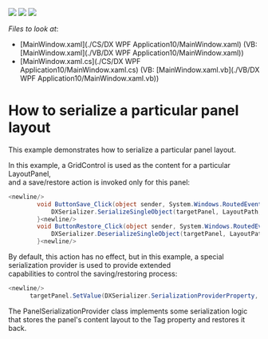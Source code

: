 <!-- default badges list -->
![](https://img.shields.io/endpoint?url=https://codecentral.devexpress.com/api/v1/VersionRange/128643832/10.1.5%2B)
[![](https://img.shields.io/badge/Open_in_DevExpress_Support_Center-FF7200?style=flat-square&logo=DevExpress&logoColor=white)](https://supportcenter.devexpress.com/ticket/details/E2320)
[![](https://img.shields.io/badge/📖_How_to_use_DevExpress_Examples-e9f6fc?style=flat-square)](https://docs.devexpress.com/GeneralInformation/403183)
<!-- default badges end -->
<!-- default file list -->
*Files to look at*:

* [MainWindow.xaml](./CS/DX WPF Application10/MainWindow.xaml) (VB: [MainWindow.xaml](./VB/DX WPF Application10/MainWindow.xaml))
* [MainWindow.xaml.cs](./CS/DX WPF Application10/MainWindow.xaml.cs) (VB: [MainWindow.xaml.vb](./VB/DX WPF Application10/MainWindow.xaml.vb))
<!-- default file list end -->
# How to serialize a particular panel layout


<p>This example demonstrates how to serialize a particular panel layout.</p><p>In this example, a GridControl is used as the content for a particular LayoutPanel, <br />
and a save/restore action is invoked only for this panel:<br />


```C#
<newline/>
        void ButtonSave_Click(object sender, System.Windows.RoutedEventArgs e) {<newline/>
            DXSerializer.SerializeSingleObject(targetPanel, LayoutPath, AppName);<newline/>
        }<newline/>
        void ButtonRestore_Click(object sender, System.Windows.RoutedEventArgs e) {<newline/>
            DXSerializer.DeserializeSingleObject(targetPanel, LayoutPath, AppName);<newline/>
        }<newline/>

```

</p><p>By default, this action has no effect, but in this example, a special serialization provider is used to provide extended <br />
capabilities to control the saving/restoring process: <br />


```C#
<newline/>
      targetPanel.SetValue(DXSerializer.SerializationProviderProperty, new PanelSerializationProvider());<newline/>

```

</p><p>The PanelSerializationProvider class implements some serialization logic that stores the panel's content layout to the Tag property and restores it back.</p>

<br/>


